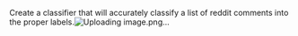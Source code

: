 Create a classifier that will accurately classify a list of reddit comments into the proper labels.![Uploading image.png…]()

